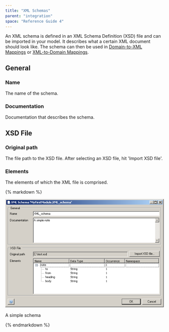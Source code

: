 ```yaml
---
title: "XML Schemas"
parent: "integration"
space: "Reference Guide 4"
---
```

An XML schema is defined in an XML Schema Definition (XSD) file and can be imported in your model. It describes what a certain XML document should look like. The schema can then be used in [Domain-to-XML Mappings](domain-to-xml-mappings) or [XML-to-Domain Mappings](xml-to-domain-mappings).

## General

### Name

The name of the schema.

### Documentation

Documentation that describes the schema.

## XSD File

### Original path

The file path to the XSD file. After selecting an XSD file, hit 'Import XSD file'.

### Elements

The elements of which the XML file is comprised.

<div class="alert alert-info">{% markdown %}

![](attachments/819203/918225.png)

A simple schema

{% endmarkdown %}</div>
